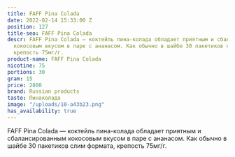 ```yaml
---
title: FAFF Pina Colada
date: 2022-02-14 15:33:00 Z
position: 127
title-seo: FAFF Pina Colada
descr: FAFF Pina Colada — коктейль пина-колада обладает приятным и сбалансированным
  кокосовым вкусом в паре с ананасом. Как обычно в шайбе 30 пакетиков слим формата,
  крепость 75мг/г.
product-name: FAFF Pina Colada
nicotine: 75
portions: 30
gram: 15
price: 2800
brand: Russian products
taste: Пинаколада
image: "/uploads/10-a43b23.png"
has_availability: true
---
```


FAFF Pina Colada — коктейль пина-колада обладает приятным и сбалансированным кокосовым вкусом в паре с ананасом. Как обычно в шайбе 30 пакетиков слим формата, крепость 75мг/г.